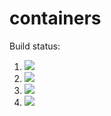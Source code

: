 # containers

Build status:

1. [![](https://github.com/mikeizbicki/containers/workflows/tests-BST/badge.svg)](https://github.com/mikeizbicki/containers/actions?query=workflow%3Atests-BST)
1. [![](https://github.com/mikeizbicki/containers/workflows/tests-BinaryTree/badge.svg)](https://github.com/mikeizbicki/containers/actions?query=workflow%3Atests-BinaryTree)
1. [![](https://github.com/DejeanSypher/containers/workflows/tests-fibonacci/badge.svg)](https://github.com/DejeanSypher/containers/actions?query=workflow%3Atests-fibonacci)
1. [![](https://github.com/DejeanSypher/containers/workflows/tests-range/badge.svg)](https://github.com/DejeanSypher/containers/actions?query=workflow%3Atests-range)
